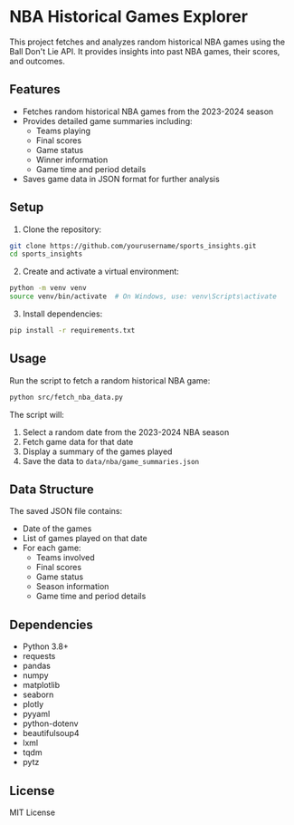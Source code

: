 # NBA Historical Games Explorer

This project fetches and analyzes random historical NBA games using the Ball Don't Lie API. It provides insights into past NBA games, their scores, and outcomes.

## Features

- Fetches random historical NBA games from the 2023-2024 season
- Provides detailed game summaries including:
  - Teams playing
  - Final scores
  - Game status
  - Winner information
  - Game time and period details
- Saves game data in JSON format for further analysis

## Setup

1. Clone the repository:
```bash
git clone https://github.com/yourusername/sports_insights.git
cd sports_insights
```

2. Create and activate a virtual environment:
```bash
python -m venv venv
source venv/bin/activate  # On Windows, use: venv\Scripts\activate
```

3. Install dependencies:
```bash
pip install -r requirements.txt
```

## Usage

Run the script to fetch a random historical NBA game:
```bash
python src/fetch_nba_data.py
```

The script will:
1. Select a random date from the 2023-2024 NBA season
2. Fetch game data for that date
3. Display a summary of the games played
4. Save the data to `data/nba/game_summaries.json`

## Data Structure

The saved JSON file contains:
- Date of the games
- List of games played on that date
- For each game:
  - Teams involved
  - Final scores
  - Game status
  - Season information
  - Game time and period details

## Dependencies

- Python 3.8+
- requests
- pandas
- numpy
- matplotlib
- seaborn
- plotly
- pyyaml
- python-dotenv
- beautifulsoup4
- lxml
- tqdm
- pytz

## License

MIT License
